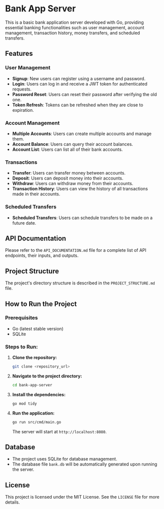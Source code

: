 
# Bank App Server

This is a basic bank application server developed with Go, providing essential banking functionalities such as user management, account management, transaction history, money transfers, and scheduled transfers.

## Features

### User Management
- **Signup**: New users can register using a username and password.
- **Login**: Users can log in and receive a JWT token for authenticated requests.
- **Password Reset**: Users can reset their password after verifying the old one.
- **Token Refresh**: Tokens can be refreshed when they are close to expiration.

### Account Management
- **Multiple Accounts**: Users can create multiple accounts and manage them.
- **Account Balance**: Users can query their account balances.
- **Account List**: Users can list all of their bank accounts.

### Transactions
- **Transfer**: Users can transfer money between accounts.
- **Deposit**: Users can deposit money into their accounts.
- **Withdraw**: Users can withdraw money from their accounts.
- **Transaction History**: Users can view the history of all transactions made in their accounts.

### Scheduled Transfers
- **Scheduled Transfers**: Users can schedule transfers to be made on a future date.

## API Documentation

Please refer to the `API_DOCUMENTATION.md` file for a complete list of API endpoints, their inputs, and outputs.

## Project Structure

The project's directory structure is described in the `PROJECT_STRUCTURE.md` file.

## How to Run the Project

### Prerequisites
- Go (latest stable version)
- SQLite

### Steps to Run:
1. **Clone the repository:**
   ```bash
   git clone <repository_url>
   ```

2. **Navigate to the project directory:**
   ```bash
   cd bank-app-server
   ```

3. **Install the dependencies:**
   ```bash
   go mod tidy
   ```

4. **Run the application:**
   ```bash
   go run src/cmd/main.go
   ```

   The server will start at `http://localhost:8080`.

## Database
- The project uses SQLite for database management.
- The database file `bank.db` will be automatically generated upon running the server.

## License
This project is licensed under the MIT License. See the `LICENSE` file for more details.

